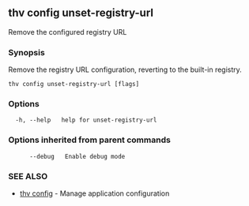 ## thv config unset-registry-url

Remove the configured registry URL

### Synopsis

Remove the registry URL configuration, reverting to the built-in registry.

```
thv config unset-registry-url [flags]
```

### Options

```
  -h, --help   help for unset-registry-url
```

### Options inherited from parent commands

```
      --debug   Enable debug mode
```

### SEE ALSO

* [thv config](thv_config.md)	 - Manage application configuration

